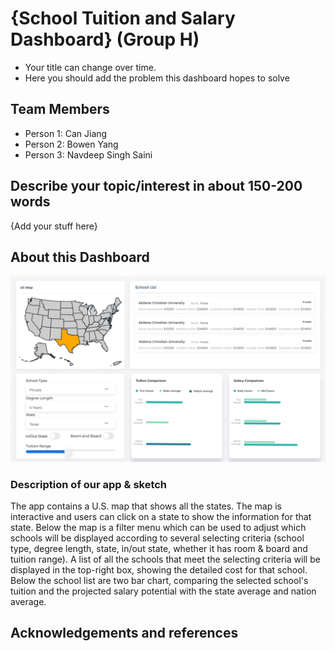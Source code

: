 # {School Tuition and Salary Dashboard} (Group H)

- Your title can change over time.
- Here you should add the problem this dashboard hopes to solve

## Team Members

- Person 1: Can Jiang
- Person 2: Bowen Yang
- Person 3: Navdeep Singh Saini

## Describe your topic/interest in about 150-200 words

{Add your stuff here}

## About this Dashboard

<img src ="sketch_withoutdescription.png" width="1000px">

### Description of our app & sketch

The app contains a U.S. map that shows all the states. The map is interactive and users can click on a state to show the information for that state. Below the map is a filter menu which can be used to adjust which schools will be displayed according to several selecting criteria (school type, degree length, state, in/out state, whether it has room & board and tuition range). A list of all the schools that meet the selecting criteria will be displayed in the top-right box, showing the detailed cost for that school. Below the school list are two bar chart, comparing the selected school's tuition and the projected salary potential with the state average and nation average.

## Acknowledgements and references 

